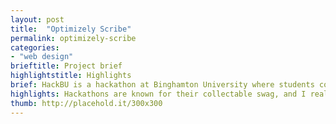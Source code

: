 ```yaml
---
layout: post
title:  "Optimizely Scribe"
permalink: optimizely-scribe
categories:
- "web design"
brieftitle: Project brief
highlightstitle: Highlights
brief: HackBU is a hackathon at Binghamton University where students come to build and launch web projects over the course of a single weekend. The event had to be appealing to both experienced programming students and beginners looking to get their feet wet.
highlights: Hackathons are known for their collectable swag, and I really enjoyed creating t-shirts, notebooks and stickers that stayed with the students long after the weekend ended. The furthest destination reached by HackBU swag? One shirt got sent to a Binghamton exchange student living in Morocco.
thumb: http://placehold.it/300x300
---
```

